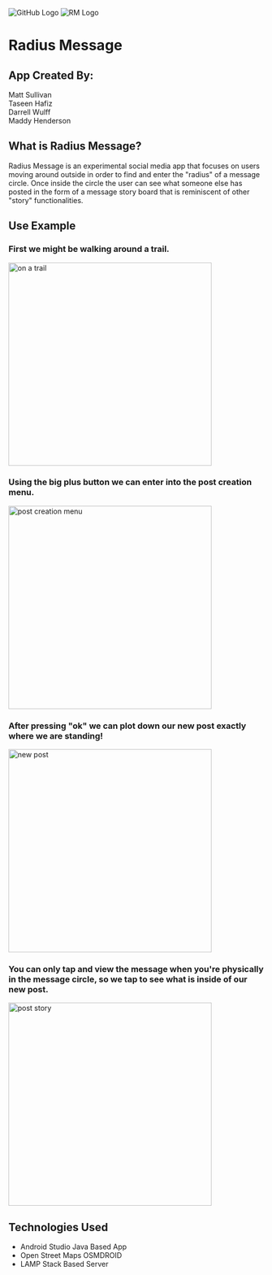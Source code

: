 ![GitHub Logo](https://imgur.com/I1fXu4n)
<img src="https://imgur.com/I1fXu4n" alt="RM Logo"/>
# Radius Message

## App Created By:

Matt Sullivan  
Taseen Hafiz  
Darrell Wulff  
Maddy Henderson

## What is Radius Message?


   Radius Message is an experimental social media app that focuses on users moving around outside in order to find and enter the "radius" of a message circle. Once inside the circle the user can see what someone else has posted in the form of a message story board that is reminiscent of other "story" functionalities. 


## Use Example

### First we might be walking around a trail.

<img src="https://github.com/DarrellWulff/RadiusMessage/blob/develop/Photos%20(1)/Screenshot_20200604-105024.png" alt="on a trail" width="400"/>

### Using the big plus button we can enter into the post creation menu.

<img src="https://github.com/DarrellWulff/RadiusMessage/blob/develop/Photos%20(1)/Screenshot_20200604-105055.png" alt="post creation menu" width="400"/>

### After pressing "ok" we can plot down our new post exactly where we are standing!

<img src="https://github.com/DarrellWulff/RadiusMessage/blob/develop/Photos%20(1)/Screenshot_20200604-105128.png" alt="new post" width="400"/>

### You can only tap and view the message when you're physically in the message circle, so we tap to see what is inside of our new post.

<img src="https://github.com/DarrellWulff/RadiusMessage/blob/develop/Photos%20(1)/Screenshot_20200604-105150.png"  alt="post story" width="400"/>


## Technologies Used

* Android Studio Java Based App
* Open Street Maps OSMDROID
* LAMP Stack Based Server



